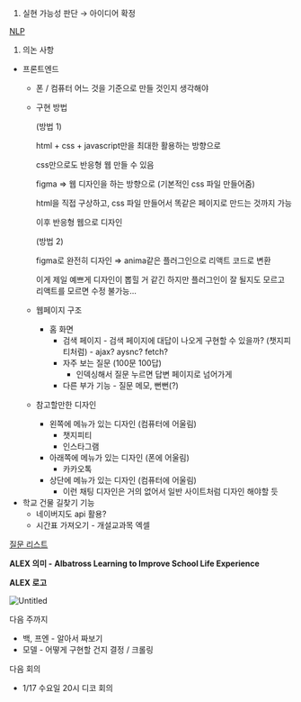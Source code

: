1. 실현 가능성 판단 → 아이디어 확정 

[NLP](https://www.notion.so/NLP-7c58377521494da891131133b49e0013?pvs=21)

1. 의논 사항 
- 프론트엔드
    - 폰 / 컴퓨터 어느 것을 기준으로 만들 것인지 생각해야
    - 구현 방법
        
        (방법 1)
        
        html + css + javascript만을 최대한 활용하는 방향으로
        
        css만으로도 반응형 웹 만들 수 있음
        
        figma ⇒ 웹 디자인을 하는 방향으로 (기본적인 css 파일 만들어줌)
        
        html을 직접 구상하고, css 파일 만들어서 똑같은 페이지로 만드는 것까지 가능
        
        이후 반응형 웹으로 디자인
        
        (방법 2)
        
        figma로 완전히 디자인 ⇒ anima같은 플러그인으로 리액트 코드로 변환
        
        이게 제일 예쁘게 디자인이 뽑힐 거 같긴 하지만 플러그인이 잘 될지도 모르고 리액트를 모르면 수정 불가능…
        
    - 웹페이지 구조
        - 홈 화면
            - 검색 페이지 - 검색 페이지에 대답이 나오게 구현할 수 있을까? (챗지피티처럼) - ajax? aysnc? fetch?
            - 자주 보는 질문 (100문 100답)
                - 인덱싱해서 질문 누르면 답변 페이지로 넘어가게
            - 다른 부가 기능 - 질문 메모, 뻔뻔(?)
    - 참고할만한 디자인
        - 왼쪽에 메뉴가 있는 디자인 (컴퓨터에 어울림)
            - 챗지피티
            - 인스타그램
        - 아래쪽에 메뉴가 있는 디자인 (폰에 어울림)
            - 카카오톡
        - 상단에 메뉴가 있는 디자인 (컴퓨터에 어울림)
            - 이런 채팅 디자인은 거의 없어서 일반 사이트처럼 디자인 해야할 듯
- 학교 건물 길찾기 기능
    - 네이버지도 api 활용?
    - 시간표 가져오기 - 개설교과목 엑셀

[질문 리스트 ](https://www.notion.so/7eebf73e34c5403ca872d46a8783ae68?pvs=21)

**ALEX 의미 -** **Albatross Learning to Improve School Life Experience**

**ALEX 로고** 

![Untitled](https://prod-files-secure.s3.us-west-2.amazonaws.com/c0b6706d-0a88-466a-8b78-88d2495aacd9/a9eb15b1-740b-4bef-8e5d-0de6a93795e3/Untitled.jpeg)

다음 주까지 

- 백, 프엔 - 알아서 짜보기
- 모델 - 어떻게 구현할 건지 결정 / 크롤링

다음 회의 

- 1/17 수요일 20시 디코 회의
